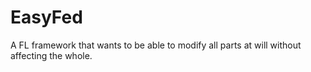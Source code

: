 # EasyFed
A FL framework that wants to be able to modify all parts at will without affecting the whole.
